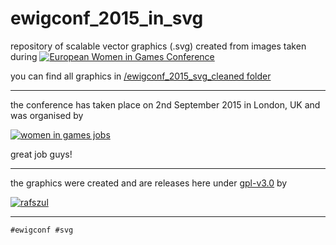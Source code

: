 # ewigconf_2015_in_svg

repository of scalable vector graphics (.svg) created from images taken during [![European Women in Games Conference](https://s3-us-west-2.amazonaws.com/s.cdpn.io/73058/ewigconf-2015-splash-scr-org.svg)](www.ewigconf.com)

you can find all graphics in [/ewigconf_2015_svg_cleaned folder](https://github.com/rafszul/ewigconf_2015_in_svg/tree/master/_ewigconf_2015_svg_cleaned)

---

the conference has taken place on 2nd September 2015 in London, UK and was organised by 

[![women in games jobs](http://womeningamesjobs.com/wp/wp-content/themes/atahualpa/images/LOGO123.png)](http://www.womeningamesjobs.com/)

great job guys!

---

the graphics were created and are releases here under [gpl-v3.0](https://github.com/rafszul/ewigconf_2015_in_svg/blob/master/LICENSE) by

[![rafszul](https://s3-us-west-2.amazonaws.com/s.cdpn.io/73058/possessed-fool-rejected-by-printer.svg)](http://codepen.io/rafszul/) 

---

`#ewigconf #svg`
